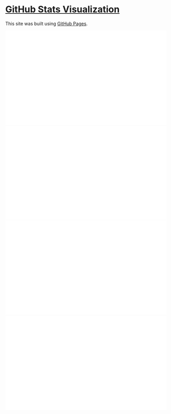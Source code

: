 # [GitHub Stats Visualization](https://github.com/jstrieb/github-stats)

This site was built using [GitHub Pages]([https://pages.github.com/](https://github.com/jstrieb/github-stats)).

<!--
https://github.community/t/support-theme-context-for-images-in-light-vs-dark-mode/147981/84
-->
<a href="https://github.com/guts117/github-stats">
<img src="https://github.com/guts117/github-stats/blob/master/generated/overview.svg#gh-dark-mode-only" />
<img src="https://github.com/guts117/github-stats/blob/master/generated/languages.svg#gh-dark-mode-only" />
<img src="https://github.com/guts117/github-stats/blob/master/generated/overview.svg#gh-light-mode-only" />
<img src="https://github.com/guts117/github-stats/blob/master/generated/languages.svg#gh-light-mode-only" />
</a>
